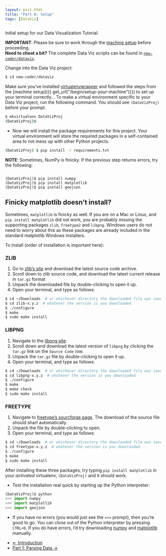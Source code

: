 ```yaml
---
layout: post.html
title: "Part 0: Setup"
tags: [DataViz]
---
```


Initial setup for our Data Visualization Tutorial.


<div class="well">
<b>IMPORTANT</b>: Please be sure to work through the <a href="{{ get_url("/begin/setup-your-machine")}}">machine setup</a> before proceeding.
</div>


<div class="well">
<b>Need to cheat a bit?</b> The complete Data Viz scripts can be found in <a href="https://github.com/econchick/new-coder/tree/master/dataviz"><code>new-coder/dataviz</code></a>.
</div>

Change into the Data Viz project:

```bash
$ cd new-coder/dataviz
```


Make sure you’ve installed [virtualenvwrapper](http://pypi.python.org/pypi/virtualenvwrapper) and followed the steps from the [machine setup]({{ get_url("/begin/setup-your-machine")}}) to set up your terminal correctly.
.
To make a virtual environment specific to your Data Viz project, run the following command. You should see `(DataVizProj)` before your prompt.

```bash
$ mkvirtualenv DataVizProj
(DataVizProj)$
```
* Now we will install the package requirements for this project. Your virtual environment will store the required packages in a self-contained area to not mess up with other Python projects.

```bash
(DataVizProj) $ pip install -r requirements.txt
```
<div class="well">
<b>NOTE</b>: Sometimes, NumPy is finicky. If the previous step returns errors, try the following:
<pre><code>
(DataVizProj)$ pip install numpy
(DataVizProj)$ pip install matplotlib
(DataVizProj)$ pip install geojson
</code></pre>
</div>

## Finicky matplotlib doesn't install?

Sometimes, `matplotlib` is finicky as well. If you are on a Mac or Linux, and `pip install matplotlib` did not work, you are probably missing the supporting packages `zlib`, `freetype2` and `libpng`. Windows users do not need to worry about this as these packages are already included in the standard matplotlib Windows installers.

To install (order of installation is important here):

### ZLIB

1. Go to [zlib’s site](http://www.zlib.net/) and download the latest source code archive.
2. Scroll down to zlib source code, and download the latest current release in `tar.gz` format
3. Unpack the downloaded file by double-clicking to open it up.
4. Open your terminal, and type as follows:

```bash
$ cd ~/Downloads  # or whichever directory the downloaded file was saved into
$ cd zlib-x.y.z  # whatever the version is you downloaded
$ ./configure
$ make
$ sudo make install
```

### LIBPNG

1. Navigate to the [libpng site](http://www.libpng.org/pub/png/libpng.html).
2. Scroll down and download the latest version of `libpng`  by clicking the `tar.gz` link on the `Source Code` row.
3. Unpack the `tar.gz` file by double-clicking to open it up.
4. Open your terminal, and type as follows:

```bash
$ cd ~/Downloads  # or whichever directory the downloaded file was saved into
$ cd libpng-x.y.z  # whatever the version is you downloaded
$ ./configure
$ make
$ make check
$ sudo make install
```

### FREETYPE

1. Navigate to [freetype’s sourcforge page](http://sourceforge.net/projects/freetype/files/latest/download?source=files). The download of the source file should shart automatically.
2. Unpack the file by double-clicking to open.
3. Open your terminal, and type as follows:

```bash
$ cd ~/Downloads  # or whichever directory the downloaded file was saved into
$ cd freetype-x.y.z  # whatever the version is you downloaded
$ ./configure
$ make
$ sudo make install
```

After installing these three packages, try typing `pip install matplotlib` in your *activated* virtualenv, `(DataVizProj)` and it should work.


* Test the installation real quick by starting up the Python interpreter:

```python
(DataVizProj)$ python
>>> import numpy
>>> import matplotlib
>>> import geojson
```
* If you have no errors (you would just see the `>>>` prompt), then you’re good to go. You can close out of the Python interpreter by pressing `CTRL+D`. If you do have errors, I’d try downloading [numpy](http://scipy.org/Download) and [matplotlib](http://matplotlib.org/downloads.html) manually.

<nav>
  <ul class="pager">
    <li class="previous"><a href="{{ get_url('/dataviz/intro/') }}"><span aria-hidden="true">&larr;</span> Introduction</a></li>
    <li class="next"><a href="{{ get_url('/dataviz/part-1/') }}">Part 1: Parsing Data <span aria-hidden="true">&rarr;</span></a></li>
  </ul>
</nav>


